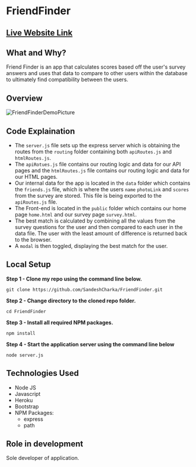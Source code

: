 # FriendFinder

## [Live Website Link](https://friend-finder-sandesh.herokuapp.com/)

## What and Why?

Friend Finder is an app that calculates scores based off the user's survey answers and uses that data to compare to other users within the database to ultimately find compatibility between the users.

## Overview

<img alt="FriendFinderDemoPicture" src="https://i.imgur.com/tYbr9mN.png" width="" height="" />

## Code Explaination

* The `server.js` file sets up the express server which is obtaining the routes from the `routing` folder containing both `apiRoutes.js` and `htmlRoutes.js`.
* The `apiRotues.js` file contains our routing logic and data for our API pages and the `htmlRoutes.js` file contains our routing logic and data for our HTML pages.
* Our internal data for the app is located in the `data` folder which contains the `friends.js` file, which is where the users `name` `photoLink` and `scores` from the survey are stored. This file is being exported to the `apiRoutes.js` file.
* The Front-end is located in the `public` folder which contains our home page `home.html` and our survey page `survey.html`.
* The best match is calculated by combining all the values from the survey questions for the user and then compared to each user in the data file. The user with the least amount of difference is returned back to the browser.
* A `modal` is then toggled, displaying the best match for the user.

## Local Setup

**Step 1 - Clone my repo using the command line below.**
```
git clone https://github.com/SandeshCharka/FriendFinder.git
```
**Step 2 - Change directory to the cloned repo folder.**
```
cd FriendFinder
```
**Step 3 - Install all required NPM packages.**
```
npm install
```
**Step 4 - Start the application server using the command line below**
```
node server.js
```


## Technologies Used

* Node JS
* Javascript
* Heroku
* Bootstrap
* NPM Packages:
    - express
    - path

## Role in development

Sole developer of application.